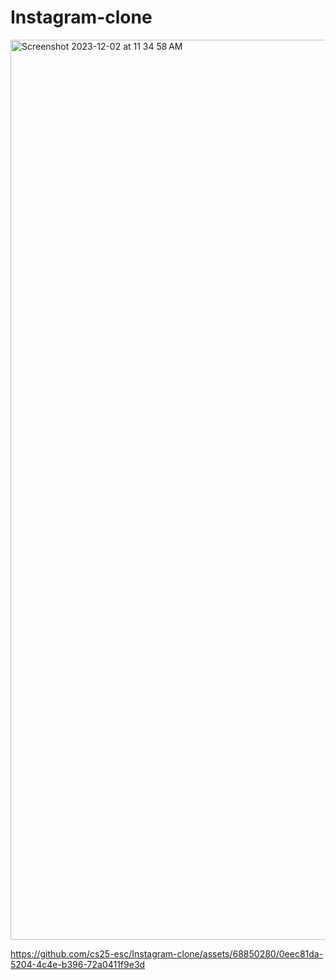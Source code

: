 # Instagram-clone

<img width="1440" alt="Screenshot 2023-12-02 at 11 34 58 AM" src="https://github.com/cs25-esc/Instagram-clone/assets/68850280/ee6437e2-255f-40f0-9335-686850e9352d">


https://github.com/cs25-esc/Instagram-clone/assets/68850280/0eec81da-5204-4c4e-b396-72a0411f9e3d

